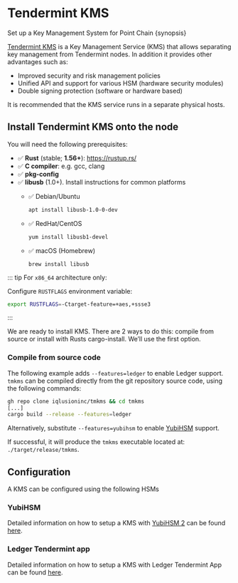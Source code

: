 <!--
order: 2
-->

# Tendermint KMS

Set up a Key Management System for Point Chain {synopsis}

[Tendermint KMS](https://github.com/iqlusioninc/tmkms) is a Key Management Service (KMS) that allows separating key management from Tendermint nodes. In addition it provides other advantages such as:

- Improved security and risk management policies
- Unified API and support for various HSM (hardware security modules)
- Double signing protection (software or hardware based)

It is recommended that the KMS service runs in a separate physical hosts.

## Install Tendermint KMS onto the node

You will need the following prerequisites:

- ✅ **Rust** (stable; **1.56+**): https://rustup.rs/
- ✅ **C compiler**: e.g. gcc, clang
- ✅ **pkg-config**
- ✅ **libusb** (1.0+). Install instructions for common platforms
    - ✅ Debian/Ubuntu

      ```bash
      apt install libusb-1.0-0-dev
      ```

    - ✅ RedHat/CentOS

      ```bash
      yum install libusb1-devel
      ```

    - ✅ macOS (Homebrew)

      ```
      brew install libusb
      ```

::: tip
For `x86_64` architecture only:

Configure `RUSTFLAGS` environment variable:

```bash
export RUSTFLAGS=-Ctarget-feature=+aes,+ssse3
```

:::

We are ready to install KMS. There are 2 ways to do this: compile from source or install with Rusts cargo-install. We’ll use the first option.

### Compile from source code

The following example adds `--features=ledger` to enable Ledger  support.
`tmkms` can be compiled directly from the git repository source code, using the following commands:

```bash
gh repo clone iqlusioninc/tmkms && cd tmkms
[...]
cargo build --release --features=ledger
```

Alternatively, substitute `--features=yubihsm` to enable [YubiHSM](https://www.yubico.com/products/hardware-security-module/) support.

If successful, it will produce the `tmkms` executable located at: `./target/release/tmkms`.

## Configuration

A KMS can be configured using the following HSMs

### YubiHSM

Detailed information on how to setup a KMS with [YubiHSM 2](https://www.yubico.com/products/hardware-security-module/) can be found [here](https://github.com/iqlusioninc/tmkms/blob/master/README.yubihsm.md).

### Ledger Tendermint app

Detailed information on how to setup a KMS with Ledger Tendermint App can be found [here](kms_ledger.md).
